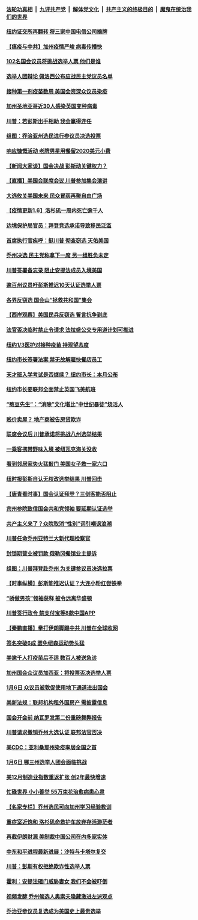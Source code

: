 ####  [法轮功真相](../../../../basic/blob/master/README.md?t=01070301) &nbsp;|&nbsp; [九评共产党](../../../../9ping.md/blob/master/README.md?t=01070301) &nbsp;|&nbsp; [解体党文化](../../../../jtdwh.md/blob/master/README.md?t=01070301)  &nbsp;|&nbsp; [共产主义的终极目的](../../../../gczydzjmd.md/blob/master/README.md?t=01070301) &nbsp;|&nbsp; [魔鬼在统治我们的世界](../../../../mgztzwmdsj.md/blob/master/README.md?t=01070301) 

#### [纽约证交所再翻转 将三家中国电信公司摘牌](../pages/nsc412/n12671216.md?t=01070301) 

#### [【瘟疫与中共】加州疫情严峻 病毒传播快](../pages/nsc412/n12671064.md?t=01070301) 

#### [102名国会议员将挑战选举人票 他们是谁](../pages/nsc412/n12671163.md?t=01070301) 

#### [选举人团辩论 佩洛西公布应战民主党议员名单](../pages/nsc412/n12671028.md?t=01070301) 

#### [接种第一剂疫苗数周 美国会资深众议员染疫](../pages/nsc412/n12671110.md?t=01070301) 

#### [加州圣地亚哥近30人感染英国变种病毒](../pages/nsc412/n12669230.md?t=01070301) 

#### [川普：若彭斯出手相助 我会赢得连任](../pages/nsc412/n12671055.md?t=01070301) 

#### [组图：乔治亚州选民进行参议员决选投票](../pages/nsc412/n12670355.md?t=01070301) 

#### [响应慷慨活动 老牌男星用餐留2020美元小费](../pages/nsc412/n12669716.md?t=01070301) 

#### [【新闻大家谈】国会决战 彭斯动关键权力？](../pages/nsc412/n12670959.md?t=01070301) 

#### [【直播】美国会联席会议 川普参加集会演讲](../pages/nsc412/n12664729.md?t=01070301) 

#### [大选攸关美国未来 民众冒雨再聚自由广场](../pages/nsc412/n12669698.md?t=01070301) 

#### [【疫情更新1.6】洛杉矶一周内死亡逾千人](../pages/nsc412/n12670405.md?t=01070301) 

#### [边境保护局官员：拜登竞选承诺导致移民泛滥](../pages/nsc412/n12670437.md?t=01070301) 

#### [首席执行官疾呼：挺川普 彻查窃选 天佑美国](../pages/nsc412/n12670328.md?t=01070301) 

#### [乔州决选 民主党称拿下一席 另一组胜负未定](../pages/nsc412/n12670441.md?t=01070301) 

#### [川普签署备忘录 阻止安提法成员入境美国](../pages/nsc412/n12670324.md?t=01070301) 

#### [逾百州议员吁彭斯推迟10天认证选举人票](../pages/nsc412/n12670193.md?t=01070301) 

#### [各界反窃选 国会山“拯救共和国”集会](../pages/nsc412/n12669883.md?t=01070301) 

#### [【西岸观察】美国民兵反窃选 誓言抗争到底](../pages/nsc412/n12669811.md?t=01070301) 

#### [法官否决临时禁止令请求  法拉盛公交专用道计划可推进](../pages/nsc412/n12669906.md?t=01070301) 

#### [纽约1/3医护对接种疫苗  持观望态度](../pages/nsc412/n12669730.md?t=01070301) 

#### [纽约市长签署法案 禁无故解雇快餐店员工](../pages/nsc412/n12669724.md?t=01070301) 

#### [天才班入学考试是否继续？  纽约市长：本月公布](../pages/nsc412/n12669794.md?t=01070301) 

#### [纽约市长要联邦全面禁止英国飞美航班](../pages/nsc412/n12669733.md?t=01070301) 

#### [“憨豆先生”：“消除”文化堪比“中世纪暴徒”烧活人](../pages/nsc412/n12669620.md?t=01070301) 

#### [贱价卖屋？ 地产商被告房贷欺诈](../pages/nsc412/n12669623.md?t=01070301) 

#### [联席会议后 川普承诺将挑战八州选举结果](../pages/nsc412/n12669751.md?t=01070301) 

#### [一乘客携带野味入境 被纽瓦克海关没收](../pages/nsc412/n12669782.md?t=01070301) 

#### [看到邻居家失火猛敲门 美国女子救一家六口](../pages/nsc412/n12669699.md?t=01070301) 

#### [纽时报彭斯自认无权改选举结果 川普回击](../pages/nsc412/n12669597.md?t=01070301) 

#### [【唐青看时事】国会认证拜登？三剑客能否阻止](../pages/nsc412/n12669343.md?t=01070301) 

#### [宾州参院致信国会共和党领袖 要延期认证选举](../pages/nsc412/n12669660.md?t=01070301) 

#### [共产主义来了？众院取消“性别”词引嘲讽浪潮](../pages/nsc412/n12669369.md?t=01070301) 

#### [川普任命乔州亚特兰大新代理检察官](../pages/nsc412/n12669376.md?t=01070301) 

#### [封锁期营业被罚款 俄勒冈餐馆业主提诉](../pages/nsc412/n12669367.md?t=01070301) 

#### [组图：川普拜登赴乔州 为关键参议员决选拉票](../pages/nsc412/n12669222.md?t=01070301) 

#### [【时事纵横】彭斯能推迟认证？大连小粉红尝铁拳](../pages/nsc412/n12669386.md?t=01070301) 

#### [“骄傲男孩”领袖获释 被令远离华盛顿](../pages/nsc412/n12669173.md?t=01070301) 

#### [川普签行政令 禁支付宝等8款中国APP](../pages/nsc412/n12669243.md?t=01070301) 

#### [【秦鹏直播】拳打伊朗脚踢中共 川普在全球收网](../pages/nsc412/n12668830.md?t=01070301) 

#### [签名突破6成 罢免纽森运动势头猛](../pages/nsc412/n12669170.md?t=01070301) 

#### [美逾千人打疫苗后不适 数百人被送急诊](../pages/nsc412/n12668993.md?t=01070301) 

#### [加州国会众议员加西亚：将投票否决选举人票](../pages/nsc412/n12669074.md?t=01070301) 

#### [1月6日 众议员被敦促使用地下通道进出国会](../pages/nsc412/n12669152.md?t=01070301) 

#### [美新法规：联邦机构租外国房产 需披露信息](../pages/nsc412/n12669071.md?t=01070301) 

#### [国会开会前 纳瓦罗发第二份重磅舞弊报告](../pages/nsc412/n12669073.md?t=01070301) 

#### [川普请求撤销乔州大选认证 联邦法官否决](../pages/nsc412/n12669020.md?t=01070301) 

#### [美CDC：亚利桑那州染疫率居全国之首](../pages/nsc412/n12668924.md?t=01070301) 

#### [1月6日 哪三州选举人团会面临挑战](../pages/nsc412/n12668884.md?t=01070301) 

#### [美12月制造业指数重返扩张 创2年最快增速](../pages/nsc412/n12668759.md?t=01070301) 

#### [忙碌世界 小小善举 55万束花治愈病患心灵](../pages/nsc412/n12668400.md?t=01070301) 

#### [【名家专栏】乔州选民可向加州学习经验教训](../pages/nsc412/n12663885.md?t=01070301) 

#### [重症室近饱和 洛杉矶命救护车放弃存活渺茫者](../pages/nsc412/n12668793.md?t=01070301) 

#### [再截伊朗财源 美制裁中国公司在内多家实体](../pages/nsc412/n12668814.md?t=01070301) 

#### [中东和平进程最新进展：沙特与卡塔尔复交](../pages/nsc412/n12668714.md?t=01070301) 

#### [川普：彭斯有权拒绝欺诈性选举人票](../pages/nsc412/n12668828.md?t=01070301) 

#### [霍利：安提法砸门威胁妻女 我们不会被吓倒](../pages/nsc412/n12668606.md?t=01070301) 

#### [视频发酵 乔州候选人奥索夫隐藏激进左派观点](../pages/nsc412/n12668824.md?t=01070301) 

#### [乔治亚参议员复选成为美国史上最贵选举](../pages/nsc412/n12668737.md?t=01070301) 

